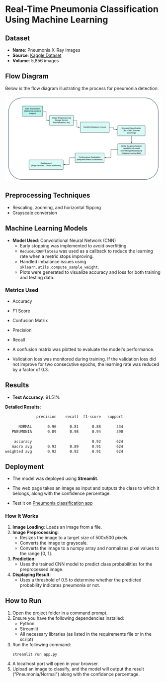 # Real-Time Pneumonia Classification Using Machine Learning

## Dataset

- **Name**: Pneumonia X-Ray Images
- **Source**: [Kaggle Dataset](https://www.kaggle.com/datasets/paultimothymooney/chest-xray-pneumonia)
- **Volume**: 5,856 images

## Flow Diagram

Below is the flow diagram illustrating the process for pneumonia detection:

![Flow Diagram](./Flow%20Diagram.png)

## Preprocessing Techniques

- Rescaling, zooming, and horizontal flipping
- Grayscale conversion

## Machine Learning Models

- **Model Used**: Convolutional Neural Network (CNN)
  - Early stopping was implemented to avoid overfitting.
  - `ReduceLROnPlateau` was used as a callback to reduce the learning rate when a metric stops improving.
  - Handled imbalance issues using `sklearn.utils.compute_sample_weight`.
  - Plots were generated to visualize accuracy and loss for both training and testing data.

### Metrics Used

- Accuracy
- F1 Score
- Confusion Matrix
- Precision
- Recall

- A confusion matrix was plotted to evaluate the model's performance.
- Validation loss was monitored during training. If the validation loss did not improve for two consecutive epochs, the learning rate was reduced by a factor of 0.3.

## Results

- **Test Accuracy**: 91.51%

**Detailed Results**:
```
              precision    recall  f1-score   support

      NORMAL       0.96      0.81      0.88       234
   PNEUMONIA       0.89      0.98      0.94       390

    accuracy                           0.92       624
   macro avg       0.93      0.89      0.91       624
weighted avg       0.92      0.92      0.91       624
```

## Deployment

- The model was deployed using **Streamlit**.
- The web page takes an image as input and outputs the class to which it belongs, along with the confidence percentage.

- Test it on [Pneumonia classification app](https://pneumonia-classification-app.streamlit.app/)

### How It Works

1. **Image Loading**: Loads an image from a file.
2. **Image Preprocessing**:
   - Resizes the image to a target size of 500x500 pixels.
   - Converts the image to grayscale.
   - Converts the image to a numpy array and normalizes pixel values to the range [0, 1].
3. **Prediction**: 
   - Uses the trained CNN model to predict class probabilities for the preprocessed image.
4. **Displaying Result**: 
   - Uses a threshold of 0.5 to determine whether the predicted probability indicates pneumonia or not.

## How to Run

1. Open the project folder in a command prompt.
2. Ensure you have the following dependencies installed:
   - Python
   - Streamlit
   - All necessary libraries (as listed in the requirements file or in the script)
3. Run the following command:
   ```
   streamlit run app.py
   ```
4. A localhost port will open in your browser.
5. Upload an image to classify, and the model will output the result ("Pneumonia/Normal") along with the confidence percentage.
